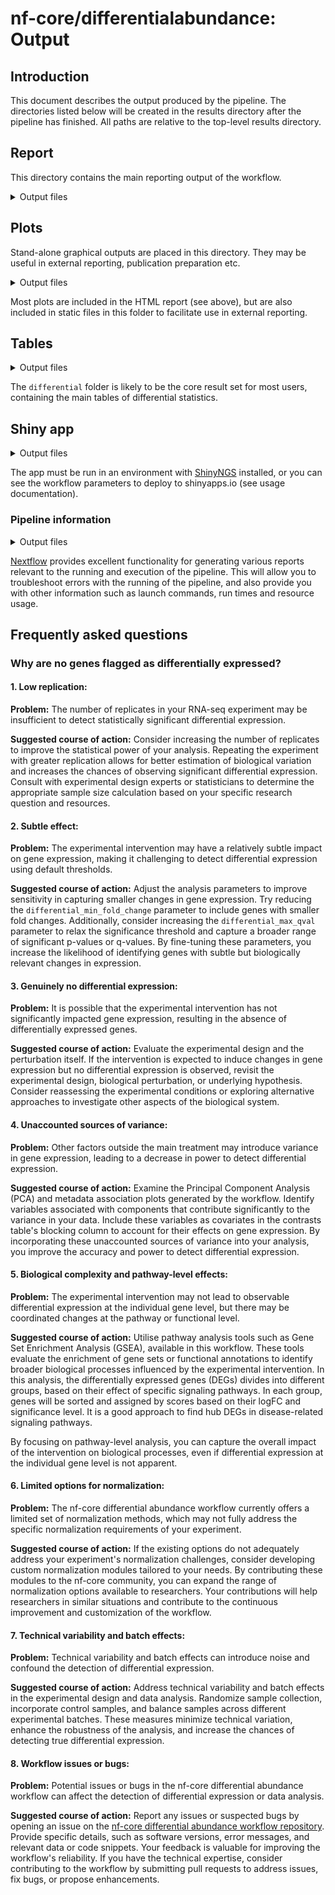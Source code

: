# nf-core/differentialabundance: Output

## Introduction

This document describes the output produced by the pipeline. The directories listed below will be created in the results directory after the pipeline has finished. All paths are relative to the top-level results directory.

## Report

This directory contains the main reporting output of the workflow.

<details markdown="1">
<summary>Output files</summary>

- `report/`
  - `*.html`: an HTML report file named according to the value of `params.study_name`, containing graphical and tabular summary results for the workflow run.
  - `*.zip`: a zip file containing an R markdown file with parameters set and all necessary input files to open and customise the reporting.

</details>

## Plots

Stand-alone graphical outputs are placed in this directory. They may be useful in external reporting, publication preparation etc.

<details markdown="1">
<summary>Output files</summary>

- `plots/`
  - `qc/`: Directory containing quality control plots from initial processing e.g. DESeq2
    - `*.png`
  - `exploratory/`: Directory containing standalone plots from exploratory analysis. Plots are stored in directories named for the main coloring variable used.
    - `[coloring variable]/png/boxplot.png`: Boxplot visualisation of abundance distributions
    - `[coloring variable]/png/density.png`: Density visualisation of abundance distributions
    - `[coloring variable]/png/pca2d.png`: 2-dimensional PCA plot
    - `[coloring variable]/png/pca3d.png`: 3-dimensional PCA plot
    - `[coloring variable]/png/sample_dendrogram.png`: A sample clustering dendrogram
    - `[coloring variable]/png/mad_correlation.png`: Outlier prediction plots using median absolute deviation (MAD)
  - `differential/`: Directory containing standalone plots from differential analysis. Plots are stored in directories named for the associated contrast.
    - `[contrast]/png/volcano.png`: Volcano plots of -log(10) p value against log(2) fold changes. Each dot in the plot represents one gene. The higher genes in the volcano plot are highly significant, and the genes located in right or left side of the plot are highly dysregulated.
  - `gsea/`: Directory containing graphical outputs from GSEA (where enabled). Plots are stored in directories named for the associated contrast.
    - `[contrast]/png/[gsea_plot_type].png`
  - `gprofiler2/`: Directory containing graphical outputs from gprofiler2 (where enabled). Plots are stored in directories named for the associated contrast.
    - `[contrast]/[contrast].gprofiler2.[source].gostplot.html`: An interactive gprofiler2 Manhattan plot of enriched pathways from one specific source/database, e.g. REAC
    - `[contrast]/[contrast].gprofiler2.[source].gostplot.png`: A static gprofiler2 Manhattan plot of enriched pathways from one specific source/database, e.g. REAC
    - `[contrast]/[contrast].gprofiler2.[source].sub_enriched_pathways.png`: A gprofiler2 bar plot of enriched pathways and how strongly enriched they are from one specific source/database, e.g. REAC
  - `proteus/`: If `--study_type maxquant`: Directory containing plots produced by the proteus module which is used for processing MaxQuant input. Files are prefixed with the associated contrast and chosen normalization function (if any).
    - `[contrast]/[norm_function].normalized_dendrogram.png`: A sample clustering dendrogram after normalization.
    - `[contrast]/[norm_function].normalized_mean_variance_relationship.png`: Plots of log intensity vs mean log intensity after normalization of each contrast level.
    - `[contrast]/[norm_function].normalized_distributions.png`: A plot of sample distributions after normalization.
    - `[contrast]/raw_distributions.png`: A plot of sample distributions without normalization.

</details>

Most plots are included in the HTML report (see above), but are also included in static files in this folder to facilitate use in external reporting.

## Tables

<details markdown="1">
<summary>Output files</summary>

- `tables/`
  - `annotation1/`: Directory containing annotation matrices generated in the course of analysis
    - `[array platform].annotation.tsv`: Annotations derived from an array platform
    - `[GTF name].anno.tsv`: Species wise annotations derived from a GTF in RNA-seq analysis
  - `processed_abundance/`: Directory containing processed abundance values from initial processing from e.g. DESeq2 or Affy:
    - `[contrast_name].normalised_counts.tsv`: Normalized counts table (DESeq2). Rows are ensembl IDs and columns are samples.
    - `[contrast_name].vst.tsv`: Normalised counts table with a variance-stabilising transform (DESeq2)
    - `raw.matrix.tsv`: RMA background corrected matrix (Affy)
    - `normalised.matrix.tsv`: RMA background corrected and normalised intensities matrix (Affy)
  - `differential/`: Directory containing tables of differential statistics reported by differential modules such as DESeq2

    - `[contrast_name].deseq2.results.tsv`: Results of DESeq2 differential analysis (RNA-seq)
    - `OR [contrast_name].limma.results.tsv`: Results of Limma differential analysis (Affymetrix arrays) including ensembl ID, log2FC, and adjusted P. Value
  - `gsea/`: Directory containing tables of differential gene set analysis from GSEA (where enabled)

    - `[contrast_name].[deseq2|limma].results.tsv`: Results of DESeq2 differential analyis (RNA-seq) OR Limma differential analysis (Affymetrix arrays, GEO studies, Maxquant proteomics studies)
    - `[contrast_name].[deseq2|limma].results_filtered.tsv`: Results of DESeq2 differential analyis (RNA-seq) OR Limma differential analysis (Affymetrix arrays, GEO studies, Maxquant proteomics studies); filtered for differentially abundant entries
  - `gsea/`: Directory containing tables of differential gene set analyis from GSEA (where enabled)

    - `[contrast]/[contrast].gsea_report_for_[condition].tsv`: A GSEA report table for each side of each contrast
  - `gprofiler2/`: Directory containing tables of differential gene set analyis from gprofiler2 (where enabled)
    - `[contrast]/[contrast].gprofiler2.all_enriched_pathways.tsv`: A gprofiler2 report table for all enrichment results
    - `[contrast]/[contrast].gprofiler2.[source].sub_enriched_pathways.tsv`: A gprofiler2 report table of enriched pathways from one specific source/database, e.g. REAC
  - `proteus/`: If `--study_type maxquant`: Directory containing abundance values produced by the proteus module which is used for processing MaxQuant input. Files are prefixed with the associated contrast and chosen normalization function (if any).
    - `[contrast]/[norm_function].normalized_proteingroups_tab.tsv`: Abundance table after normalization.
    - `[contrast]/raw_proteingroups_tab.tsv`: Abundance table without normalization.

</details>

The `differential` folder is likely to be the core result set for most users, containing the main tables of differential statistics.

## Shiny app

<details markdown="1">
<summary>Output files</summary>

- `shinyngs_app/`
  - `[study name]`:
    - `data.rds`: serialized R object which can be used to generate a Shiny application
    - `app.R`: minimal R script that will source the data object and generate the app

</details>

The app must be run in an environment with [ShinyNGS](https://github.com/pinin4fjords/shinyngs) installed, or you can see the workflow parameters to deploy to shinyapps.io (see usage documentation).

### Pipeline information

<details markdown="1">
<summary>Output files</summary>

- `pipeline_info/`
  - Reports generated by Nextflow: `execution_report.html`, `execution_timeline.html`, `execution_trace.txt` and `pipeline_dag.dot`/`pipeline_dag.svg`.
  - Reports generated by the pipeline: `pipeline_report.html`, `pipeline_report.txt` and `software_versions.yml`. The `pipeline_report*` files will only be present if the `--email` / `--email_on_fail` parameter's are used when running the pipeline.
  - Reformatted samplesheet files used as input to the pipeline: `samplesheet.valid.csv`.
  - Parameters used by the pipeline run: `params.json`.

</details>

[Nextflow](https://www.nextflow.io/docs/latest/tracing.html) provides excellent functionality for generating various reports relevant to the running and execution of the pipeline. This will allow you to troubleshoot errors with the running of the pipeline, and also provide you with other information such as launch commands, run times and resource usage.

## Frequently asked questions

### Why are no genes flagged as differentially expressed?

#### 1. Low replication:

**Problem:** The number of replicates in your RNA-seq experiment may be insufficient to detect statistically significant differential expression.

**Suggested course of action:** Consider increasing the number of replicates to improve the statistical power of your analysis. Repeating the experiment with greater replication allows for better estimation of biological variation and increases the chances of observing significant differential expression. Consult with experimental design experts or statisticians to determine the appropriate sample size calculation based on your specific research question and resources.

#### 2. Subtle effect:

**Problem:** The experimental intervention may have a relatively subtle impact on gene expression, making it challenging to detect differential expression using default thresholds.

**Suggested course of action:** Adjust the analysis parameters to improve sensitivity in capturing smaller changes in gene expression. Try reducing the `differential_min_fold_change` parameter to include genes with smaller fold changes. Additionally, consider increasing the `differential_max_qval` parameter to relax the significance threshold and capture a broader range of significant p-values or q-values. By fine-tuning these parameters, you increase the likelihood of identifying genes with subtle but biologically relevant changes in expression.

#### 3. Genuinely no differential expression:

**Problem:** It is possible that the experimental intervention has not significantly impacted gene expression, resulting in the absence of differentially expressed genes.

**Suggested course of action:** Evaluate the experimental design and the perturbation itself. If the intervention is expected to induce changes in gene expression but no differential expression is observed, revisit the experimental design, biological perturbation, or underlying hypothesis. Consider reassessing the experimental conditions or exploring alternative approaches to investigate other aspects of the biological system.

#### 4. Unaccounted sources of variance:

**Problem:** Other factors outside the main treatment may introduce variance in gene expression, leading to a decrease in power to detect differential expression.

**Suggested course of action:** Examine the Principal Component Analysis (PCA) and metadata association plots generated by the workflow. Identify variables associated with components that contribute significantly to the variance in your data. Include these variables as covariates in the contrasts table's blocking column to account for their effects on gene expression. By incorporating these unaccounted sources of variance into your analysis, you improve the accuracy and power to detect differential expression.

#### 5. Biological complexity and pathway-level effects:

**Problem:** The experimental intervention may not lead to observable differential expression at the individual gene level, but there may be coordinated changes at the pathway or functional level.

**Suggested course of action:** Utilise pathway analysis tools such as Gene Set Enrichment Analysis (GSEA), available in this workflow. These tools evaluate the enrichment of gene sets or functional annotations to identify broader biological processes influenced by the experimental intervention.
In this analysis, the differentially expressed genes (DEGs) divides into different groups, based on their effect of specific signaling pathways. In each group, genes will be sorted and assigned by scores based on their logFC and significance level. It is a good approach to find hub DEGs in disease-related signaling pathways.

By focusing on pathway-level analysis, you can capture the overall impact of the intervention on biological processes, even if differential expression at the individual gene level is not apparent.

#### 6. Limited options for normalization:

**Problem:** The nf-core differential abundance workflow currently offers a limited set of normalization methods, which may not fully address the specific normalization requirements of your experiment.

**Suggested course of action:** If the existing options do not adequately address your experiment's normalization challenges, consider developing custom normalization modules tailored to your needs. By contributing these modules to the nf-core community, you can expand the range of normalization options available to researchers. Your contributions will help researchers in similar situations and contribute to the continuous improvement and customization of the workflow.

#### 7. Technical variability and batch effects:

**Problem:** Technical variability and batch effects can introduce noise and confound the detection of differential expression.

**Suggested course of action:** Address technical variability and batch effects in the experimental design and data analysis. Randomize sample collection, incorporate control samples, and balance samples across different experimental batches. These measures minimize technical variation, enhance the robustness of the analysis, and increase the chances of detecting true differential expression.

#### 8. Workflow issues or bugs:

**Problem:** Potential issues or bugs in the nf-core differential abundance workflow can affect the detection of differential expression or data analysis.

**Suggested course of action:** Report any issues or suspected bugs by opening an issue on the [nf-core differential abundance workflow repository](https://github.com/nf-core/differentialabundance). Provide specific details, such as software versions, error messages, and relevant data or code snippets. Your feedback is valuable for improving the workflow's reliability. If you have the technical expertise, consider contributing to the workflow by submitting pull requests to address issues, fix bugs, or propose enhancements.
